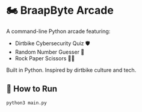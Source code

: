 # 🏍️ BraapByte Arcade

A command-line Python arcade featuring:
- Dirtbike Cybersecurity Quiz 🛡️
- Random Number Guesser 🎯
- Rock Paper Scissors 🤜🤛

Built in Python. Inspired by dirtbike culture and tech.

## 🚀 How to Run
```bash
python3 main.py
